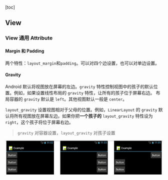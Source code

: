 [toc]

## View

### View 通用 Attribute

#### Margin 和 Padding

两个特性：`layout_margin`和`padding`。可以对四个边设置，也可以对单边设置。

#### Gravity

Android 默认将视图放在屏幕的左边。`gravity` 特性控制视图中的孩子的默认位置。例如，如果设置线性布局的 `gravity` 特性，让所有的孩子位于屏幕右边。
布局容器的 `gravity` 默认是 `left`。其他视图默认一般是 `center`。

`layout_gravity` 设置视图相对于父母的位置。例如，`LinearLayout` 的 `gravity` 默认将所有视图放在屏幕左边。如果你把**一个孩子的** `layout_gravity` 特性设为 `right`，这个孩子将位于屏幕右边。

> `gravity` 对容器设置，`layout_gravity` 对孩子设置

![](img/gravity.png)







